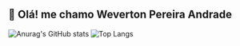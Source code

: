 ## 👋 Olá! me chamo Weverton Pereira Andrade
![Anurag's GitHub stats](https://github-readme-stats.vercel.app/api?username=Nomadiction8991&show_icons=true&theme=dark&border_radius=5&locale=pt-br&hide_border=true&custom_title=Estatísticas&hide_rank=true&card_width=350)
![Top Langs](https://github-readme-stats.vercel.app/api/top-langs/?username=Nomadiction8991&layout=compact)

